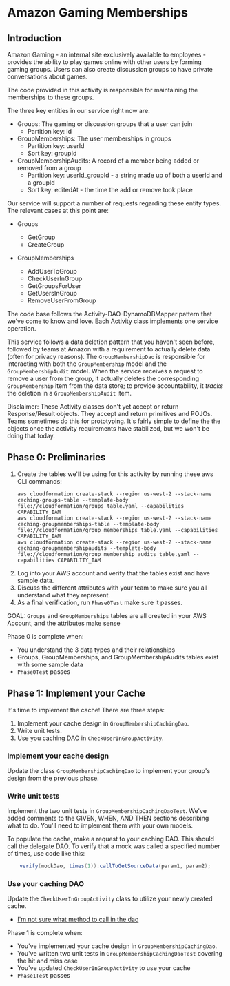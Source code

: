 # Amazon Gaming Memberships

## Introduction

Amazon Gaming - an internal site exclusively available to employees - provides the ability to play games online with 
other users by forming gaming groups. Users can also create discussion groups to have private conversations about games.

The code provided in this activity is responsible for maintaining the memberships to these groups.

The three key entities in our service right now are:
* Groups: The gaming or discussion groups that a user can join
    * Partition key: id
* GroupMemberships: The user memberships in groups
    * Partition key: userId
    * Sort key: groupId
* GroupMembershipAudits: A record of a member being added or removed from a group
    * Partition key: userId_groupId - a string made up of both a userId and a groupId
    * Sort key: editedAt - the time the add or remove took place

Our service will support a number of requests regarding these
entity types. The relevant cases at this point are:
* Groups
    * GetGroup
    * CreateGroup

* GroupMemberships
    * AddUserToGroup
    * CheckUserInGroup
    * GetGroupsForUser
    * GetUsersInGroup
    * RemoveUserFromGroup

The code base follows the Activity-DAO-DynamoDBMapper pattern that we've come
to know and love. Each Activity class implements one service operation.

This service follows a data deletion pattern that you haven't seen before, followed by
teams at Amazon with a requirement to actually delete data (often for privacy reasons).
The `GroupMembershipDao` is responsible for interacting with both the `GroupMembership`
model and the `GroupMembershipAudit` model. When the service receives a request to remove
a user from the group, it actually deletes the corresponding `GroupMembership` item from
the data store; to provide accountability, it *tracks* the deletion in a
`GroupMembershipAudit` item.

Disclaimer: These Activity
classes don't yet accept or return Response/Result objects. They
accept and return primitives and POJOs. Teams sometimes do this for prototyping.
It's fairly simple to define the the objects once the activity requirements
have stabilized, but we won't be doing that today.

## Phase 0: Preliminaries

1. Create the tables we'll be using for this activity by running these aws CLI commands:
   ```none
   aws cloudformation create-stack --region us-west-2 --stack-name caching-groups-table --template-body file://cloudformation/groups_table.yaml --capabilities CAPABILITY_IAM
   aws cloudformation create-stack --region us-west-2 --stack-name caching-groupmemberships-table --template-body file://cloudformation/group_memberships_table.yaml --capabilities CAPABILITY_IAM
   aws cloudformation create-stack --region us-west-2 --stack-name caching-groupmembershipaudits --template-body file://cloudformation/group_membership_audits_table.yaml --capabilities CAPABILITY_IAM
   ```
1. Log into your AWS account and verify that the tables exist and have
   sample data.
1. Discuss the different attributes with your team to make sure you all understand
   what they represent.
1. As a final verification, run `Phase0Test` make sure it passes.

GOAL: `Groups` and `GroupMemberships` tables are all created in your AWS Account, and
the attributes make sense

Phase 0 is complete when:
- You understand the 3 data types and their relationships
- Groups, GroupMemberships, and GroupMembershipAudits tables exist with some sample data
- `Phase0Test` passes
 
## Phase 1: Implement your Cache

It's time to implement the cache! There are three steps:

1. Implement your cache design in `GroupMembershipCachingDao`.
1. Write unit tests.
1. Use you caching DAO in `CheckUserInGroupActivity`.


### Implement your cache design
Update the class `GroupMembershipCachingDao` to implement your group's design from 
the previous phase.

### Write unit tests
Implement the two unit tests in `GroupMembershipCachingDaoTest`.
We've added comments to the GIVEN, WHEN, AND THEN sections describing what to do.
You'll need to implement them with your own models.

To populate the cache, make a request to your caching DAO. This should call the delegate DAO.
To verify that a mock was called a specified number of times, use code like this:
```java
    verify(mockDao, times(1)).callToGetSourceData(param1, param2);
```

### Use your caching DAO
Update the `CheckUserInGroupActivity` class to utilize your newly created cache.

* [I'm not sure what method to call in the dao](./hints/hint-01.md) 

Phase 1 is complete when:
 - You've implemented your cache design in `GroupMembershipCachingDao`.
 - You've written two unit tests in `GroupMembershipCachingDaoTest` covering the hit and miss case
 - You've updated `CheckUserInGroupActivity` to use your cache
 - `Phase1Test` passes